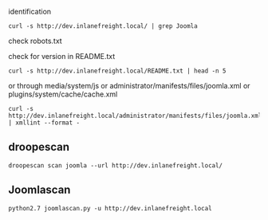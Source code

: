 identification
```shell-session
curl -s http://dev.inlanefreight.local/ | grep Joomla
```
check robots.txt

check for version in README.txt
```shell-session
curl -s http://dev.inlanefreight.local/README.txt | head -n 5
```
or through media/system/js or administrator/manifests/files/joomla.xml or plugins/system/cache/cache.xml

```shell-session
curl -s http://dev.inlanefreight.local/administrator/manifests/files/joomla.xml | xmllint --format -
```

## droopescan 
```shell-session
droopescan scan joomla --url http://dev.inlanefreight.local/
```

## Joomlascan
```shell-session
python2.7 joomlascan.py -u http://dev.inlanefreight.local
```